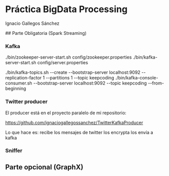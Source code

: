 # Práctica BigData Processing
Ignacio Gallegos Sánchez

## Parte Obligatoria (Spark Streaming)

### Kafka

./bin/zookeeper-server-start.sh config/zookeeper.properties
./bin/kafka-server-start.sh config/server.properties

./bin/kafka-topics.sh --create --bootstrap-server localhost:9092 --replication-factor 1 --partitions 1 --topic keepcoding
./bin/kafka-console-consumer.sh --bootstrap-server localhost:9092 --topic keepcoding --from-beginning


### Twitter producer

El producer está en el proyecto paralelo de mi repositorio:

https://github.com/ignaciogallegossanchez/TwitterKafkaProducer

Lo que hace es:
recibe los mensajes de twitter
los encrypta
los envía a kafka

### Sniffer 

## Parte opcional (GraphX)

<No implementada>
